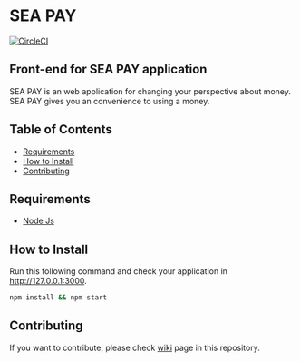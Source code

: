 # SEA PAY

[![CircleCI](https://circleci.com/gh/bravo-compfest/seapay-fe.svg?style=svg)](https://circleci.com/gh/bravo-compfest/seapay-fe)

## Front-end for SEA PAY application

SEA PAY is an web application for changing your perspective about money. SEA PAY gives you an convenience to using a money.

## Table of Contents

- [Requirements](#requirement)
- [How to Install](#how-to-install)
- [Contributing](#contributing)

## Requirements

- [Node Js](https://nodejs.org/en/)

## How to Install

Run this following command and check your application in <http://127.0.0.1:3000>.

```bash
npm install && npm start
```

## Contributing

If you want to contribute, please check [wiki](https://github.com/bravo-compfest/seapay-fe/wiki) page in this repository.
